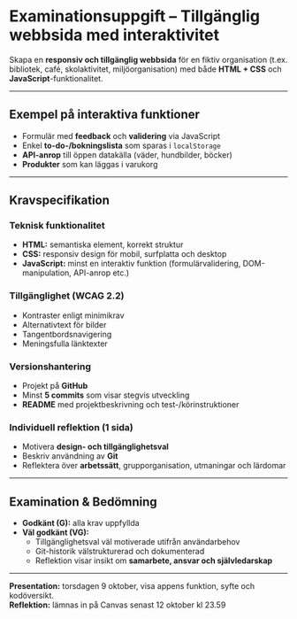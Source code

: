 # Examinationsuppgift – Tillgänglig webbsida med interaktivitet

Skapa en **responsiv och tillgänglig webbsida** för en fiktiv organisation (t.ex. bibliotek, café, skolaktivitet, miljöorganisation) med både **HTML + CSS** och **JavaScript**-funktionalitet.

---

## Exempel på interaktiva funktioner
- Formulär med **feedback** och **validering** via JavaScript  
- Enkel **to-do-/bokningslista** som sparas i `localStorage`  
- **API-anrop** till öppen datakälla (väder, hundbilder, böcker)  
- **Produkter** som kan läggas i varukorg  

---

## Kravspecifikation

### Teknisk funktionalitet
- **HTML:** semantiska element, korrekt struktur  
- **CSS:** responsiv design för mobil, surfplatta och desktop  
- **JavaScript:** minst en interaktiv funktion (formulärvalidering, DOM-manipulation, API-anrop etc.)

### Tillgänglighet (WCAG 2.2)
- Kontraster enligt minimikrav  
- Alternativtext för bilder  
- Tangentbordsnavigering  
- Meningsfulla länktexter  

### Versionshantering
- Projekt på **GitHub**  
- Minst **5 commits** som visar stegvis utveckling  
- **README** med projektbeskrivning och test-/körinstruktioner  

### Individuell reflektion (1 sida)
- Motivera **design- och tillgänglighetsval**  
- Beskriv användning av **Git**  
- Reflektera över **arbetssätt**, grupporganisation, utmaningar och lärdomar  

---

## Examination & Bedömning
- **Godkänt (G):** alla krav uppfyllda  
- **Väl godkänt (VG):**  
  - Tillgänglighetsval väl motiverade utifrån användarbehov  
  - Git-historik välstrukturerad och dokumenterad  
  - Reflektion visar insikt om **samarbete, ansvar och självledarskap**  

---

**Presentation:** torsdagen 9 oktober, visa appens funktion, syfte och kodöversikt.  
**Reflektion:** lämnas in på Canvas senast 12 oktober kl 23.59